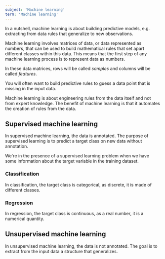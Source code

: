 ```yaml
---
subject: 'Machine learning'
term: 'Machine learning'
---
```


In a nutshell, machine learning is about building predictive models, e.g. extracting from data rules that generalize to new observations.

Machine learning involves matrices of data, or data represented as numbers, that can be used to build mathematical rules that set apart different classes within this data. This means that the first step of any machine learning process is to represent data as numbers.

In these data matrices, rows will be called _samples_ and columns will be called _features_.

You will often want to build predictive rules to guess a data point that is missing in the input data.

Machine learning is about engineering rules from the data itself and not from expert knowledge. The benefit of machine learning is that it automates the creation of rules from the data.

## Supervised machine learning

In supervised machine learning, the data is annotated. The purpose of supervised learning is to predict a target class on new data without annotation.

We're in the presence of a supervised learning problem when we have some information about the target variable in the training dataset.

### Classification

In classification, the target class is categorical, as discrete, it is made of different classes.

### Regression

In regression, the target class is continuous, as a real number, it is a numerical quantity.

## Unsupervised machine learning

In unsupervised machine learning, the data is not annotated. The goal is to extract from the input data a structure that generalizes.